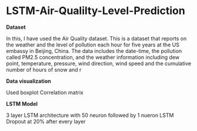 # LSTM-Air-Qualilty-Level-Prediction

**Dataset**

In this, I have used the Air Quality dataset. This is a dataset that reports on the weather and the level of pollution each hour for five years at the US embassy in Beijing, China. The data includes the date-time, the pollution called PM2.5 concentration, and the weather information including dew point, temperature, pressure, wind direction, wind speed and the cumulative number of hours of snow and r

**Data visualization**

Used boxplot
Correlation matrix

**LSTM Model**

3 layer LSTM architecture with 50 neuron followed by 1 nueron LSTM
Dropout at 20% after every layer
